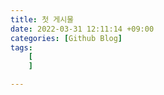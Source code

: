 ```yaml
---
title: 첫 게시물
date: 2022-03-31 12:11:14 +09:00
categories: [Github Blog]
tags: 
    [
    ]

---
```

